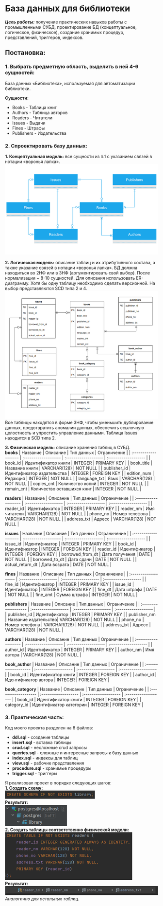 # База данных для библиотеки

***Цель работы:*** получение практических навыков работы с промышленными СУБД, проектирование БД (концептуальное, логическое, физическое), создание хранимых процедур, представлений, триггеров, индексов.

## Постановка:

### 1. Выбрать предметную область, выделить в ней 4-6 сущностей:
База данных «Библиотека», используемая для автоматизации библиотеки.

**Сущности:**
- Books - Таблица книг
- Authors - Таблица авторов
- Readers - Читатели
- Issues - Выдачи
- Fines - Штрафы
- Publishers - Издательства
### 2. Спроектировать базу данных:
**1. Концептуальная модель:** все сущности из п.1 с указанием связей в нотации «воронья лапка».
![](https://github.com/ngnhtrg/Library-Management-System/blob/master/pics/conceptual.png)

**2. Логическая модель:** описание таблиц и их атрибутивного состава, а также указание связей в нотации «воронья лапка». БД должна находиться во 2НФ или в 3НФ (аргументировать свой выбор). После нормализации ~ 8-10 сущностей. Для описания использовать ER-диаграмму. Хотя бы одну таблицу необходимо сделать версионной. На выбор представляются SCD типа 2 и 4.
![](https://github.com/ngnhtrg/Library-Management-System/blob/master/pics/logic.png)
Все таблицы находятся в форме 3НФ, чтобы уменьшить дублирование данных, предотвратить аномалии данных, обеспечить ссылочную целостность и упростить управление данными. Таблица Issues находится в SCD типа 2.

**3. Физическая модель:** описание хранения таблиц в СУБД.  
**books**
| Название             | Описание             | Тип данных           | Ограничение          |
| :------------------- | :------------------- | :------------------- | :------------------- |
| book_id              | Идентификатор книги  | INTEGER              | PRIMARY KEY          |
| book_title           | Название книги       | VARCHAR(128)         | NOT NULL             |
| publisher_id         | Идентификатор издательства | INTEGER        | FOREIGN KEY          |
| edition_num          | Редакция             | INTEGER              | NOT NULL             |
| language_txt         | Язык                 | VARCHAR(128)         | NOT NULL             |
| copies_cnt           | Количество копий     | INTEGER              | NOT NULL             |
| remain_cnt           | Количество оставшихся книг | INTEGER        | NOT NULL             |

**readers**
| Название             | Описание             | Тип данных           | Ограничение          |
| :------------------- | :------------------- | :------------------- | :------------------- |
| reader_id            | Идентификатор        | INTEGER              | PRIMARY KEY          |
| reader_nm            | Имя читатели         | VARCHAR(128)         | NOT NULL             |
| phone_no             | Номер телефона       | VARCHAR(128)         | NOT NULL             |
| address_txt          | Адресс               | VARCHAR(128)         | NOT NULL             |

**issues**
| Название             | Описание             | Тип данных           | Ограничение          |
| :------------------- | :------------------- | :------------------- | :------------------- |
| issue_id             | Идентификатор        | INTEGER              | PRIMARY KEY          |
| book_id              | Идентификатор        | INTEGER              | FOREIGN KEY          |
| reader_id            | Идентификатор        | INTEGER              | FOREIGN KEY          |
| borrowed_from_dt     | Дата получения       | DATE                 | NOT NULL             |
| borrowed_to_dt       | Дата сдачи           | DATE                 | NOT NULL             |
| actual_return_dt     | Дата возрата         | DATE                 | NOT NULL             |


**fines**
| Название             | Описание             | Тип данных           | Ограничение          |
| :------------------- | :------------------- | :------------------- | :------------------- |
| fine_id              | Идентификатор        | INTEGER              | PRIMARY KEY          |
| issue_id             | Идентификатор        | INTEGER              | FOREIGN KEY          |
| fine_dt              | Дата штрафа          | DATE                 | NOT NULL             |
| fine_amt             | Сумма штрафа         | INTEGER              | NOT NULL             |

**publishers**
| Название             | Описание             | Тип данных           | Ограничение          |
| :------------------- | :------------------- | :------------------- | :------------------- |
| publisher_id         | Идентификатор        | INTEGER              | PRIMARY KEY          |
| publisher_nm         | Название издательство| VARCHAR(128)         | NOT NULL             |
| phone_no             | Номер телефона       | VARCHAR(128)         | NOT NULL             |
| address_txt          | Адресс               | VARCHAR(128)         | NOT NULL             |

**authors**
| Название             | Описание             | Тип данных           | Ограничение          |
| :------------------- | :------------------- | :------------------- | :------------------- |
| author_id            | Идентификатор        | INTEGER              | PRIMARY KEY          |
| author_nm            | Имя автора           | VARCHAR(128)         | NOT NULL             |

**book_author**
| Название             | Описание             | Тип данных           | Ограничение          |
| :------------------- | :------------------- | :------------------- | :------------------- |
| book_id              | Идентификатор книги  | INTEGER              | FOREIGN KEY          |
| author_id            | Идентификатор автора | INTEGER              | FOREIGN KEY          |

**book_category**
| Название             | Описание             | Тип данных           | Ограничение          |
| :------------------- | :------------------- | :------------------- | :------------------- |
| book_id              | Идентификатор книги  | INTEGER              | FOREIGN KEY          |
| category_id          | Идентификатор категории | INTEGER           | FOREIGN KEY          |

### 3. Практическая часть:

Код моего проекта разделен на 8 файлов:

- **ddl.sql** - создание таблицы
- **insert.sql** - вставка таблицы
- **crud.sql** - несложные crud запросы
- **queries.sql** - сложные и интересные запросы к базу данных
- **index.sql** - индексы для таблиц
- **view.sql** - рабочие представления 
- **procedure.sql** - хранимые процедуры
- **trigger.sql** - триггеры

Я реализовал проект в порядке следующих шагов:  
**1. Создать схему:**  
![](https://github.com/ngnhtrg/Library-Management-System/blob/master/pics/1-1.png)  
**Результат:**  
![](https://github.com/ngnhtrg/Library-Management-System/blob/master/pics/1-2.png)  
**2. Создать таблицы соответственно физической модели:**
![](https://github.com/ngnhtrg/Library-Management-System/blob/master/pics/2-1.png)  
**Результат:**  
![](https://github.com/ngnhtrg/Library-Management-System/blob/master/pics/2-2.png)  
*Аналогично для остальных таблиц.*